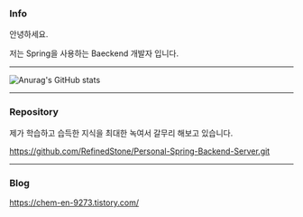 

### Info
  
안녕하세요.

저는 Spring을 사용하는 Baeckend 개발자 입니다.

<hr />

![Anurag's GitHub stats](https://github-readme-stats.vercel.app/api?username=RefinedStone&show_icons=true&theme=transparent)
  
<hr />

### Repository 
 제가 학습하고 습득한 지식을 최대한 녹여서 갈무리 해보고 있습니다.

https://github.com/RefinedStone/Personal-Spring-Backend-Server.git
<hr />

### Blog
https://chem-en-9273.tistory.com/
